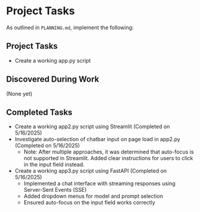 # Project Tasks 
As outlined in `PLANNING.md`, implement the following:

## Project Tasks
- Create a working app.py script

## Discovered During Work
(None yet)

## Completed Tasks
- Create a working app2.py script using Streamlit (Completed on 5/16/2025)
- Investigate auto-selection of chatbar input on page load in app2.py (Completed on 5/16/2025)
  - Note: After multiple approaches, it was determined that auto-focus is not supported in Streamlit. Added clear instructions for users to click in the input field instead.
- Create a working app3.py script using FastAPI (Completed on 5/16/2025)
  - Implemented a chat interface with streaming responses using Server-Sent Events (SSE)
  - Added dropdown menus for model and prompt selection
  - Ensured auto-focus on the input field works correctly
